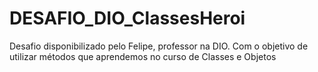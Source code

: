 # DESAFIO_DIO_ClassesHeroi
Desafio disponibilizado pelo Felipe, professor na DIO. Com o objetivo de utilizar métodos que aprendemos no curso de Classes e Objetos
